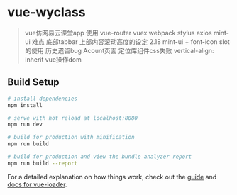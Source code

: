 # vue-wyclass

> vue仿网易云课堂app
使用  vue-router vuex webpack stylus axios mint-ui
难点 底部tabbar 上部内容滚动高度的设定
2.18
mint-ui + font-icon
slot的使用
历史遗留bug Acount页面 定位库组件css失败  vertical-align: inherit 
vue操作dom
## Build Setup

``` bash
# install dependencies
npm install

# serve with hot reload at localhost:8080
npm run dev

# build for production with minification
npm run build

# build for production and view the bundle analyzer report
npm run build --report
```

For a detailed explanation on how things work, check out the [guide](http://vuejs-templates.github.io/webpack/) and [docs for vue-loader](http://vuejs.github.io/vue-loader).
